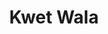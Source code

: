 ---
title: Kwet Wala
nombre_comunidad: Kwet Wala
municipio: Pradera
departamento: Valle del Cauca
descripcion: >-
  Comunidades donde prima la población étnica, origen NASA y alineados con el
  Proyecto de Vida. Ubicados a 15 km del casco urbano de Pradera, tienen redes
  de distribución eléctrica, acueducto denominado regional porque esta ubicado
  en el corregimiento La Fría y surte de agua a los corregimientos de Vallecito
  y Bolívar. En términos económicos, se dedican a la Caficultura y poseen una
  marca propia de café orgánico. Elaboración de propias fábricas de abono,
  biopreparados a través de la transformación de la pulpa y manejo de aguas
  residuales para que se descontaminen antes de llegar a los ríos. No se
  registra presencia de grupos armados, y se avanza en el desminado humanitario.
  El camino entre cada comunidad es aproximadamente de una hora.
num_personas: 250
num_familias: 56
min_distancia_casco_urbano: 60
km_distancia_casco_urbano: 15
vias_acceso: null
infraestructura_comunitaria: Casa Indígena,Instituciones educativas (IE)
notas_infraestructura_comunitaria: []
liderazgo_comunidad:
  - La Autoridad es Indígena-Gobernador
inclusion_diversidad_genero: Prevalece la población étnica
comentarios_conectividad: >-
  Ausencia de cobertura de servicios de conectividad e infraestructura que
  limita el uso de estos servicios en esta zona. 
punto_SOLE: No hay espacio con internet
comentarios_punto_SOLE: []
ppales_actividades_economicas_vocacion_productiva:
  - Agricultura
comentarios_ppales_actividades_economicas_vocacion_productiva:
  - Agricultura (café
  - |2
     musáceas y Pancoger).
comunidad_sostenible_uso_suelo: |-
  Asentamiento Humano (Resguardo Kwala)
  Actividades agropecuarias. 
org_con_proyeccion:
  - Proyecto de café tostado y molido
servicios_publicos_comunidades_focalizadas:
  - Energía-Pradera
  - Acueducto-Pradera
comunidades_focalizadas_educacion_infraestructura_educativa:
  - Escuela
  - Escuela
comunidades_focalizadas_practicas_organizativas: []
conectividad_minima: Regular
iniciativas_priorizadas: []
org_focalizada: []
riesgo: Bajo
otros_programas_USAID:
  - Construcción de la Casa Indígena en el año 2004
alianzas_colaboradores_1:
  - Adecuación de vías con placa huellas
alianzas_colaboradores_2:
  - Adecuación de vías con placa huellas
actividades_ocio:
  - Mingas
  - Armonizaciones y rituales espirituales
  - Refrescamiento de bastones
medios_comunicacion_narrativas_locales:
  - La pradereña Entérate Pradera
  - Pradera Radio Online
  - Cañaveral Stereo
num_visitas_realizadas: 17
num_diagnosticos_rurales_participativos_realizados: 1
infraestructura_salud_atencion_psicosocial:
  - Necesidad de desplazamiento para atención en salud
  - Medicina tradicional
notas_infraestructura_salud_atencion_psicosocial: >-
  En el casco urbano reciben servicios de promoción y prevención, para lo cual
  deben desplazarse.

  Mantienen la intervención a través del médico tradicional del KWALA.
num_visitas_predio: 0
url: /reportes/kwet-wala
layout: comunidad
download_file: /reportes/kwet-wala.pdf

---